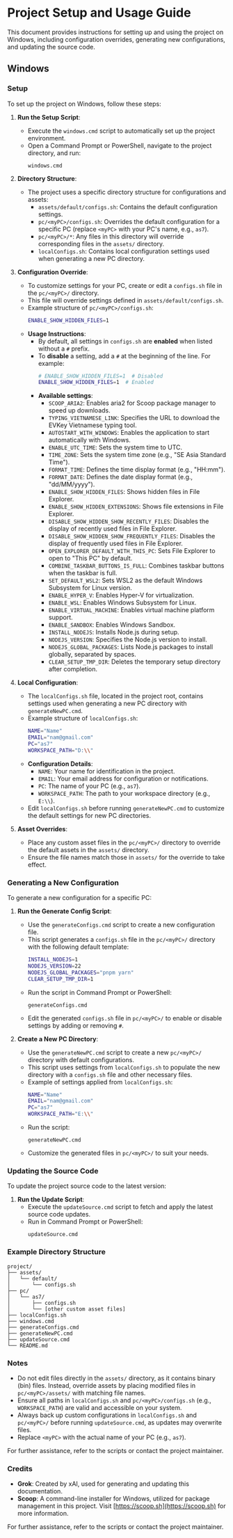 # Project Setup and Usage Guide

This document provides instructions for setting up and using the project on Windows, including configuration overrides, generating new configurations, and updating the source code.

## Windows

### Setup

To set up the project on Windows, follow these steps:

1. **Run the Setup Script**:

   - Execute the `windows.cmd` script to automatically set up the project environment.
   - Open a Command Prompt or PowerShell, navigate to the project directory, and run:
     ```
     windows.cmd
     ```

2. **Directory Structure**:

   - The project uses a specific directory structure for configurations and assets:
     - `assets/default/configs.sh`: Contains the default configuration settings.
     - `pc/<myPC>/configs.sh`: Overrides the default configuration for a specific PC (replace `<myPC>` with your PC's name, e.g., `as7`).
     - `pc/<myPC>/*`: Any files in this directory will override corresponding files in the `assets/` directory.
     - `localConfigs.sh`: Contains local configuration settings used when generating a new PC directory.

3. **Configuration Override**:

   - To customize settings for your PC, create or edit a `configs.sh` file in the `pc/<myPC>/` directory.
   - This file will override settings defined in `assets/default/configs.sh`.
   - Example structure of `pc/<myPC>/configs.sh`:
     ```bash
     ENABLE_SHOW_HIDDEN_FILES=1
     ```
   - **Usage Instructions**:
     - By default, all settings in `configs.sh` are **enabled** when listed without a `#` prefix.
     - To **disable** a setting, add a `#` at the beginning of the line. For example:
       ```bash
       # ENABLE_SHOW_HIDDEN_FILES=1  # Disabled
       ENABLE_SHOW_HIDDEN_FILES=1  # Enabled
       ```
     - **Available settings**:
       - `SCOOP_ARIA2`: Enables aria2 for Scoop package manager to speed up downloads.
       - `TYPING_VIETNAMESE_LINK`: Specifies the URL to download the EVKey Vietnamese typing tool.
       - `AUTOSTART_WITH_WINDOWS`: Enables the application to start automatically with Windows.
       - `ENABLE_UTC_TIME`: Sets the system time to UTC.
       - `TIME_ZONE`: Sets the system time zone (e.g., "SE Asia Standard Time").
       - `FORMAT_TIME`: Defines the time display format (e.g., "HH:mm").
       - `FORMAT_DATE`: Defines the date display format (e.g., "dd/MM/yyyy").
       - `ENABLE_SHOW_HIDDEN_FILES`: Shows hidden files in File Explorer.
       - `ENABLE_SHOW_HIDDEN_EXTENSIONS`: Shows file extensions in File Explorer.
       - `DISABLE_SHOW_HIDDEN_SHOW_RECENTLY_FILES`: Disables the display of recently used files in File Explorer.
       - `DISABLE_SHOW_HIDDEN_SHOW_FREQUENTLY_FILES`: Disables the display of frequently used files in File Explorer.
       - `OPEN_EXPLORER_DEFAULT_WITH_THIS_PC`: Sets File Explorer to open to "This PC" by default.
       - `COMBINE_TASKBAR_BUTTONS_IS_FULL`: Combines taskbar buttons when the taskbar is full.
       - `SET_DEFAULT_WSL2`: Sets WSL2 as the default Windows Subsystem for Linux version.
       - `ENABLE_HYPER_V`: Enables Hyper-V for virtualization.
       - `ENABLE_WSL`: Enables Windows Subsystem for Linux.
       - `ENABLE_VIRTUAL_MACHINE`: Enables virtual machine platform support.
       - `ENABLE_SANDBOX`: Enables Windows Sandbox.
       - `INSTALL_NODEJS`: Installs Node.js during setup.
       - `NODEJS_VERSION`: Specifies the Node.js version to install.
       - `NODEJS_GLOBAL_PACKAGES`: Lists Node.js packages to install globally, separated by spaces.
       - `CLEAR_SETUP_TMP_DIR`: Deletes the temporary setup directory after completion.

4. **Local Configuration**:

   - The `localConfigs.sh` file, located in the project root, contains settings used when generating a new PC directory with `generateNewPC.cmd`.
   - Example structure of `localConfigs.sh`:
     ```bash
     NAME="Name"
     EMAIL="nam@gmail.com"
     PC="as7"
     WORKSPACE_PATH="D:\\"
     ```
   - **Configuration Details**:
     - `NAME`: Your name for identification in the project.
     - `EMAIL`: Your email address for configuration or notifications.
     - `PC`: The name of your PC (e.g., `as7`).
     - `WORKSPACE_PATH`: The path to your workspace directory (e.g., `E:\\`).
   - Edit `localConfigs.sh` before running `generateNewPC.cmd` to customize the default settings for new PC directories.

5. **Asset Overrides**:
   - Place any custom asset files in the `pc/<myPC>/` directory to override the default assets in the `assets/` directory.
   - Ensure the file names match those in `assets/` for the override to take effect.

### Generating a New Configuration

To generate a new configuration for a specific PC:

1. **Run the Generate Config Script**:

   - Use the `generateConfigs.cmd` script to create a new configuration file.
   - This script generates a `configs.sh` file in the `pc/<myPC>/` directory with the following default template:
     ```bash
     INSTALL_NODEJS=1
     NODEJS_VERSION=22
     NODEJS_GLOBAL_PACKAGES="pnpm yarn"
     CLEAR_SETUP_TMP_DIR=1
     ```
   - Run the script in Command Prompt or PowerShell:
     ```
     generateConfigs.cmd
     ```
   - Edit the generated `configs.sh` file in `pc/<myPC>/` to enable or disable settings by adding or removing `#`.

2. **Create a New PC Directory**:
   - Use the `generateNewPC.cmd` script to create a new `pc/<myPC>/` directory with default configurations.
   - This script uses settings from `localConfigs.sh` to populate the new directory with a `configs.sh` file and other necessary files.
   - Example of settings applied from `localConfigs.sh`:
     ```bash
     NAME="Name"
     EMAIL="nam@gmail.com"
     PC="as7"
     WORKSPACE_PATH="E:\\"
     ```
   - Run the script:
     ```
     generateNewPC.cmd
     ```
   - Customize the generated files in `pc/<myPC>/` to suit your needs.

### Updating the Source Code

To update the project source code to the latest version:

1. **Run the Update Script**:
   - Execute the `updateSource.cmd` script to fetch and apply the latest source code updates.
   - Run in Command Prompt or PowerShell:
     ```
     updateSource.cmd
     ```

### Example Directory Structure

```
project/
├── assets/
│   └── default/
│       └── configs.sh
├── pc/
│   └── as7/
│       ├── configs.sh
│       └── [other custom asset files]
├── localConfigs.sh
├── windows.cmd
├── generateConfigs.cmd
├── generateNewPC.cmd
├── updateSource.cmd
└── README.md
```

### Notes

- Do not edit files directly in the `assets/` directory, as it contains binary (bin) files. Instead, override assets by placing modified files in `pc/<myPC>/assets/` with matching file names.
- Ensure all paths in `localConfigs.sh` and `pc/<myPC>/configs.sh` (e.g., `WORKSPACE_PATH`) are valid and accessible on your system.
- Always back up custom configurations in `localConfigs.sh` and `pc/<myPC>/` before running `updateSource.cmd`, as updates may overwrite files.
- Replace `<myPC>` with the actual name of your PC (e.g., `as7`).

For further assistance, refer to the scripts or contact the project maintainer.

### Credits

- **Grok**: Created by xAI, used for generating and updating this documentation.
- **Scoop**: A command-line installer for Windows, utilized for package management in this project. Visit [https://scoop.sh](https://scoop.sh) for more information.

For further assistance, refer to the scripts or contact the project maintainer.

